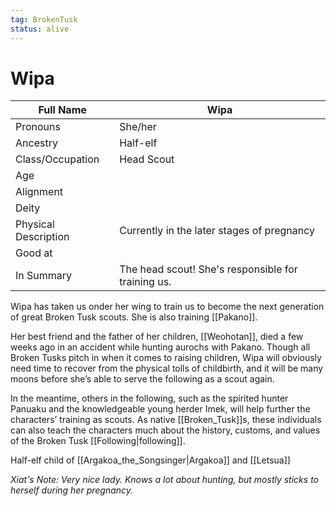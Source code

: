 ```yaml
---
tag: BrokenTusk
status: alive
---
```

# Wipa

| Full Name            | Wipa                                       |
| -------------------- | ------------------------------------------ |
| Pronouns             | She/her                                    |
| Ancestry             |Half-elf |
| Class/Occupation     | Head Scout                                 |
| Age                  |                                            |
| Alignment            |                                            |
| Deity                |                                            |
| Physical Description | Currently in the later stages of pregnancy |
| Good at              |                                            |
| In Summary           | The head scout! She's responsible for training us. |

Wipa has taken us onder her wing to train us to become the next generation of great Broken Tusk scouts. She is also training [[Pakano]].

Her best friend and the father of her children, [[Weohotan]], died a few weeks ago in an accident while hunting aurochs with Pakano. Though all Broken Tusks pitch in when it comes to raising children, Wipa will obviously need time to recover from the physical tolls of childbirth, and it will be many moons before she’s able to serve the following as a scout again.

In the meantime, others in the following, such as the spirited hunter Panuaku and the knowledgeable young herder Imek, will help further the characters’ training as scouts. As native [[Broken_Tusk]]s, these individuals can also teach the characters much about the history, customs, and values of the Broken Tusk [[Following|following]].

Half-elf child of [[Argakoa_the_Songsinger|Argakoa]] and [[Letsua]]


*Xiat's Note: Very nice lady. Knows a lot about hunting, but mostly sticks to herself during her pregnancy.*